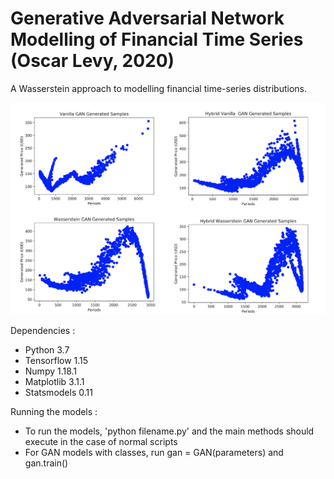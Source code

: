 # Generative Adversarial Network Modelling of Financial Time Series (Oscar Levy, 2020)

A Wasserstein approach to modelling financial time-series distributions.


![Visualisation](./images/gan_results.png)

Dependencies :
- Python 3.7
- Tensorflow 1.15
- Numpy 1.18.1
- Matplotlib 3.1.1
- Statsmodels 0.11

Running the models :
- To run the models,  'python filename.py' and the main methods should execute in the case of normal scripts
- For GAN models with classes,  run gan = GAN(parameters) and gan.train()
